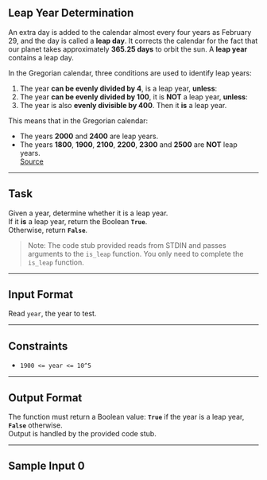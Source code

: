 ## Leap Year Determination

An extra day is added to the calendar almost every four years as February 29, and the day is called a **leap day**. It corrects the calendar for the fact that our planet takes approximately **365.25 days** to orbit the sun. A **leap year** contains a leap day.

In the Gregorian calendar, three conditions are used to identify leap years:

1. The year **can be evenly divided by 4**, is a leap year, **unless**:
2. The year **can be evenly divided by 100**, it is **NOT** a leap year, **unless**:
3. The year is also **evenly divisible by 400**. Then it **is** a leap year.

This means that in the Gregorian calendar:
- The years **2000** and **2400** are leap years.
- The years **1800**, **1900**, **2100**, **2200**, **2300** and **2500** are **NOT** leap years.  
[Source](https://en.wikipedia.org/wiki/Leap_year)

---

## Task

Given a year, determine whether it is a leap year.  
If it **is** a leap year, return the Boolean **`True`**.  
Otherwise, return **`False`**.

> Note: The code stub provided reads from STDIN and passes arguments to the `is_leap` function. You only need to complete the `is_leap` function.

---

## Input Format

Read `year`, the year to test.

---

## Constraints

- `1900 <= year <= 10^5`

---

## Output Format

The function must return a Boolean value: **`True`** if the year is a leap year, **`False`** otherwise.  
Output is handled by the provided code stub.

---

## Sample Input 0
